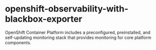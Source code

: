 # openshift-observability-with-blackbox-exporter
OpenShift Container Platform includes a preconfigured, preinstalled, and self-updating monitoring stack that provides monitoring for core platform components.
